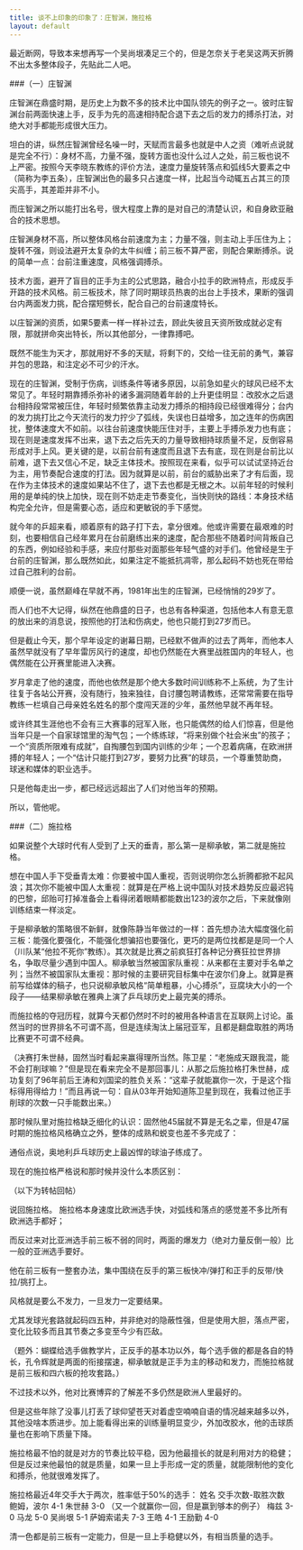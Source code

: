 ```yaml
---
title: 谈不上印象的印象了：庄智渊，施拉格
layout: default
---
```


最近断网，导致本来想再写一个吴尚垠凑足三个的，但是怎奈关于老吴这两天折腾不出太多整体段子，先贴此二人吧。

###（一）庄智渊

庄智渊在鼎盛时期，是历史上为数不多的技术比中国队领先的例子之一。彼时庄智渊台前两面快速上手，反手为先的高速相持配合退下去之后的发力的搏杀打法，对绝大对手都能形成很大压力。

坦白的讲，纵然庄智渊曾经名噪一时，天赋而言最多也就是中人之资（难听点说就是完全不行）：身材不高，力量不强，旋转方面也没什么过人之处，前三板也说不上严密。按照今天李晓东教练的评价方法，速度力量旋转落点和弧线5大要素之中（简称为李五条），庄智渊出色的最多只占速度一样，比起当今动辄五占其三的顶尖高手，其差距并非不小。

而庄智渊之所以能打出名号，很大程度上靠的是对自己的清楚认识，和自身欧亚融合的技术思想。

庄智渊身材不高，所以整体风格台前速度为主；力量不强，则主动上手压住为上；旋转不强，则设法避开太复杂的太牛纠缠；前三板不算严密，则配合果断搏杀。说的简单一点：台前注重速度，风格强调搏杀。

技术方面，避开了盲目的正手为主的公式思路，融合小拉手的欧洲特点，形成反手开路的技术风格。前三板技术，除了同时期球员热衷的出台上手技术，果断的强调台内两面发力挑，配合摆短劈长，配合自己的台前速度特长。

以庄智渊的资质，如果5要素一样一样补过去，顾此失彼且天资所致成就必定有限，那就拼命突出特长，所以其他部分，一律靠搏吧。

既然不能生为天才，那就用好不多的天赋，将剩下的，交给一往无前的勇气，兼容并包的思路，和注定必不可少的汗水。

现在的庄智渊，受制于伤病，训练条件等诸多原因，以前急如星火的球风已经不太常见了。年轻时期靠搏杀弥补的诸多漏洞随着年龄的上升更佳明显：改胶水之后退台相持段常常被压住，年轻时频繁依靠主动发力搏杀的相持段已经很难得分；台内的发力挑打比之今天流行的发力拧少了弧线，失误也日益增多，加之连年的伤病困扰，整体速度大不如前。以往台前速度快能压住对手，主要上手搏杀发力也有底；现在则是速度发挥不出来，退下去之后先天的力量导致相持球质量不足，反倒容易形成对手上风。更关键的是，以前台前有速度而且退下去有底，现在则是台前比以前难，退下去又信心不足，缺乏主体技术。按照现在来看，似乎可以试试坚持近台为主，用节奏配合速度的打法。因为就算是以前，前台的威胁出来了才有后面，现在作为主体技术的速度如果站不住了，退下去也都是无根之木。以前年轻的时候利用的是单纯的快上加快，现在则不妨走走节奏变化，当快则快的路线：本身技术结构完全允许，但是需要心态，适应和更敏锐的手下感觉。

就今年的乒超来看，顺着原有的路子打下去，拿分很难。他或许需要在最艰难的时刻，也要相信自己经年累月在台前磨练出来的速度，配合那些不随着时间背叛自己的东西，例如经验和手感，来应付那些对面那些年轻气盛的对手们。他曾经是生于台前的庄智渊，那么既然如此，如果注定不能抵抗凋零，那么起码不妨也死在带给过自己胜利的台前。

顺便一说，虽然巅峰在早就不再，1981年出生的庄智渊，已经悄悄的29岁了。

而人们也不大记得，纵然在他鼎盛的日子，也总有各种渠道，包括他本人有意无意的放出来的消息说，按照他的打法和伤病史，他也只能打到27岁而已。

但是截止今天，那个早年设定的谢幕日期，已经默不做声的过去了两年，而他本人虽然早就没有了早年雷厉风行的速度，却也仍然能在大赛里战胜国内的年轻人，也偶然能在公开赛里能进入决赛。

岁月拿走了他的速度，而他也依然是那个绝大多数时间训练称不上系统，为了生计往复于各站公开赛，没有随行，独来独往，自讨腰包聘请教练，还常常需要在指导教练一栏填自己母亲姓名姓名的那个度闯天涯的少年，虽然他早就不再年轻。

或许终其生涯他也不会有三大赛事的冠军入账，也只能偶然的给人们惊喜，但是他当年只是一个自家球馆里的淘气包；一个练练球，“将来别做个社会米虫”的孩子；一个“资质所限难有成就”，自掏腰包到国内训练的少年；一个忍着病痛，在欧洲拼搏的年轻人；一个“估计只能打到27岁，要努力比赛”的球员，一个尊重赞助商，球迷和媒体的职业选手。

只是他每走出一步，都已经远远超出了人们对他当年的预期。

所以，管他呢。


###（二）施拉格

如果说整个大球时代有人受到了上天的垂青，那么第一是柳承敏，第二就是施拉格。

想在中国人手下受垂青太难：你要被中国人重视，否则说明你怎么折腾都掀不起风浪；其次你不能被中国人太重视：就算是在严格上说中国队对技术趋势反应最迟钝的巴黎，邱贻可打掉准备会上看得闭着眼睛都能数出123的波尔之后，下来就像刚训练结束一样淡定。

于是柳承敏的策略很不新鲜，就像陈静当年做过的一样：首先想办法大幅度强化前三板：能强化要强化，不能强化想骗招也要强化，更巧的是两位找都是是同一个人（川队某“他拉不死你”教练）。其次就是比赛之前疯狂打各种记分赛狂拉世界排名，争取尽量少遇到中国人。柳承敏当然被国家队重视：从来都在主要对手名单之列；当然不被国家队太重视：那时候的主要研究目标集中在波尔们身上。就算是赛前写给媒体的稿子，也只说柳承敏风格“简单粗暴，小心搏杀”，豆腐块大小的一个段子——结果柳承敏在雅典上演了乒乓球历史上最完美的搏杀。

而施拉格的夺冠历程，就算今天都仍然时不时的被用各种语言在互联网上讨论。虽然当时的世界排名不可谓不高，但是连续淘汰上届冠亚军，且都是翻盘取胜的两场比赛更不可谓不经典。

（决赛打朱世赫，固然当时看起来赢得理所当然。陈卫星：“老施成天跟我混，能不会打削球嘛？”但是现在看来完全不是那回事儿：从那之后施拉格打朱世赫，成功复刻了96年前后王涛和刘国梁的胜负关系：“这辈子就能赢你一次，于是这个指标得用得给力！”而且再说一句：自从03年开始知道陈卫星到现在，我看过他正手削球的次数一只手能数出来。）

那时候队里对施拉格缺乏细化的认识：固然他45届就不算是无名之辈，但是47届时期的施拉格风格确立之外，整体的成熟和蜕变也差不多完成了：

通俗点说，奥地利乒乓球历史上最凶悍的球油子练成了。

现在的施拉格严格说和那时候并没什么本质区别：

（以下为转帖回帖）

说回施拉格。
施拉格本身速度比欧洲选手快，对弧线和落点的感觉差不多比所有欧洲选手都好；

而反过来对比亚洲选手前三板不弱的同时，两面的爆发力（绝对力量反倒一般）比一般的亚洲选手要好。

他在前三板有一整套办法，集中围绕在反手的第三板快冲/弹打和正手的反带/快拉/挑打上。

风格就是要么不发力，一旦发力一定要结果。

尤其发球光套路就起码四五种，并非绝对的隐蔽性强，但是使用大胆，落点严密，变化比较多而且其节奏之多变至今少有匹敌。

（题外：蝴蝶给选手做教学片，正反手的基本功以外，每个选手做的都是各自的特长，孔令辉就是两面的衔接摆速，柳承敏就是正手为主的移动和发力，而施拉格就是前三板和四六板的抢攻套路。）

不过技术以外，他对比赛博弈的了解差不多仍然是欧洲人里最好的。

但是这些年除了没事儿打丢了球仰望苍天对着虚空喃喃自语的情况越来越多以外，其他没啥本质进步。加上能看得出来的训练量明显变少，外加改胶水，他的击球质量也在影响下质量下降。

施拉格最不怕的就是对方的节奏比较平稳，因为他最擅长的就是利用对方的稳健；但是反过来他最怕的就是质量，如果一旦上手形成一定的质量，就能限制他的变化和搏杀，他就很难发挥了。

施拉格最近4年交手大于两次，胜率低于50%的选手：
姓名   交手次数-取胜次数
鲍姆，波尔 4-1
朱世赫 3-0 （又一个就赢你一回，但是赢到够本的例子）
梅兹 3-0
马龙 5-0
吴尚垠 5-1
萨姆索诺夫 7-3
王皓 4-1
王励勤 4-0

清一色都是前三板有一定能力，但是一旦上手稳健以外，有相当质量的选手。
